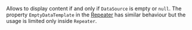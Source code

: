 Allows to display content if and only if `DataSource` is empty or `null`. The property `EmptyDataTemplate` in the [Repeater](~/controls/builtin/Repeater) has similar behaviour but the usage is limited only inside `Repeater`.